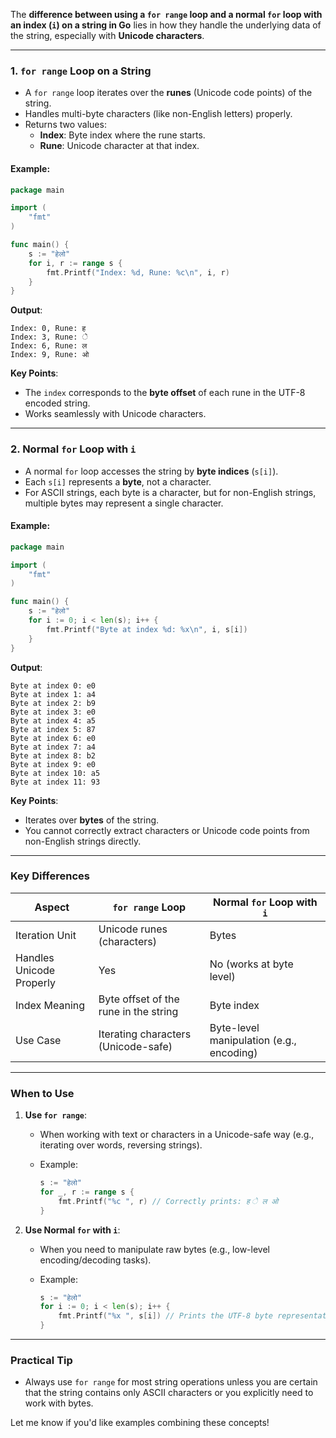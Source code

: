 The **difference between using a `for range` loop and a normal `for` loop with an index (`i`) on a string in Go** lies in how they handle the underlying data of the string, especially with **Unicode characters**.

---

### 1. **`for range` Loop on a String**

- A `for range` loop iterates over the **runes** (Unicode code points) of the string.
- Handles multi-byte characters (like non-English letters) properly.
- Returns two values:
    - **Index**: Byte index where the rune starts.
    - **Rune**: Unicode character at that index.

#### Example:

```go
package main

import (
	"fmt"
)

func main() {
	s := "हेलो"
	for i, r := range s {
		fmt.Printf("Index: %d, Rune: %c\n", i, r)
	}
}
```

**Output**:

```
Index: 0, Rune: ह
Index: 3, Rune: े
Index: 6, Rune: ल
Index: 9, Rune: ओ
```

**Key Points**:

- The `index` corresponds to the **byte offset** of each rune in the UTF-8 encoded string.
- Works seamlessly with Unicode characters.

---

### 2. **Normal `for` Loop with `i`**

- A normal `for` loop accesses the string by **byte indices** (`s[i]`).
- Each `s[i]` represents a **byte**, not a character.
- For ASCII strings, each byte is a character, but for non-English strings, multiple bytes may represent a single character.

#### Example:

```go
package main

import (
	"fmt"
)

func main() {
	s := "हेलो"
	for i := 0; i < len(s); i++ {
		fmt.Printf("Byte at index %d: %x\n", i, s[i])
	}
}
```

**Output**:

```
Byte at index 0: e0
Byte at index 1: a4
Byte at index 2: b9
Byte at index 3: e0
Byte at index 4: a5
Byte at index 5: 87
Byte at index 6: e0
Byte at index 7: a4
Byte at index 8: b2
Byte at index 9: e0
Byte at index 10: a5
Byte at index 11: 93
```

**Key Points**:

- Iterates over **bytes** of the string.
- You cannot correctly extract characters or Unicode code points from non-English strings directly.

---

### **Key Differences**

|Aspect|`for range` Loop|Normal `for` Loop with `i`|
|---|---|---|
|Iteration Unit|Unicode runes (characters)|Bytes|
|Handles Unicode Properly|Yes|No (works at byte level)|
|Index Meaning|Byte offset of the rune in the string|Byte index|
|Use Case|Iterating characters (Unicode-safe)|Byte-level manipulation (e.g., encoding)|

---

### **When to Use**

1. **Use `for range`**:
    
    - When working with text or characters in a Unicode-safe way (e.g., iterating over words, reversing strings).
    - Example:
        
        ```go
        s := "हेलो"
        for _, r := range s {
            fmt.Printf("%c ", r) // Correctly prints: ह े ल ओ
        }
        ```
        
2. **Use Normal `for` with `i`**:
    
    - When you need to manipulate raw bytes (e.g., low-level encoding/decoding tasks).
    - Example:
        
        ```go
        s := "हेलो"
        for i := 0; i < len(s); i++ {
            fmt.Printf("%x ", s[i]) // Prints the UTF-8 byte representation
        }
        ```
        

---

### Practical Tip

- Always use `for range` for most string operations unless you are certain that the string contains only ASCII characters or you explicitly need to work with bytes.

Let me know if you'd like examples combining these concepts!